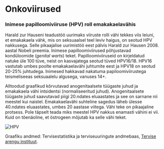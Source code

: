 # Onkoviirused


### Inimese papilloomiviiruse (HPV) roll emakakaelavähis
Harald zur Hauseni teadustöö uurimaks viiruste rolli vähi tekkes viis leiuni, et emakakaela vähk, mis on seksuaalsel teel leviv haigus, on seotud HPV nakkusega. Selle pikaajalise uurimistöö eest pälvis Harald zur Hausen 2008. aastal Nobeli preemia.
Inimese papilloomiviirused põhjustavad kondüloomide (*genital warts*) teket. Papilloomiviiruseid on kirjeldatud natuke üle 100 
tüve, neist on kasvajatega seotud tüved HPV16/18. HPV16 vastutab umbes poolte emakakaelavähi juhtumite eest ja HPV18 on seotud 20-25% juhtudega. Inimesed hakkavad nakatuma papiloomiviirustega teismeliseeas seksuaalelu 
algusega, vanuses 14+. 

Alltoodud graafikud kõrvutavad anogenitaalsete tüügaste juhud ja emakakaela vähi intsidentsi (normaliseeritud juhud). 
Anogenitaalsete tüügaste juhud saavutavad piigi 20.ndates eluaastates ja see on sarnane nii meestel kui naistel. Emakakaelavähi 
suhteline sagedus läheb ülesse 40.ndates eluaastates, umbes 20 aastase viitega. Vähi teke on pikaajaline protsess. 
Pole täpselt teada miks meestel HPV nakkus enamasti vähini ei vii. Kuid on tõenäoline, et östrogeen mõjutab ka selle vähi teket.

![HPV](https://github.com/tpall/Onkoviirused/blob/gh-pages/index_files/figure-html/unnamed-chunk-11-1.svg)

Graafiku andmed: Tervisestatistika ja terviseuuringute andmebaas, 
[Tervise arengu instituut](http://pxweb.tai.ee/PXWeb2015/index.html).
